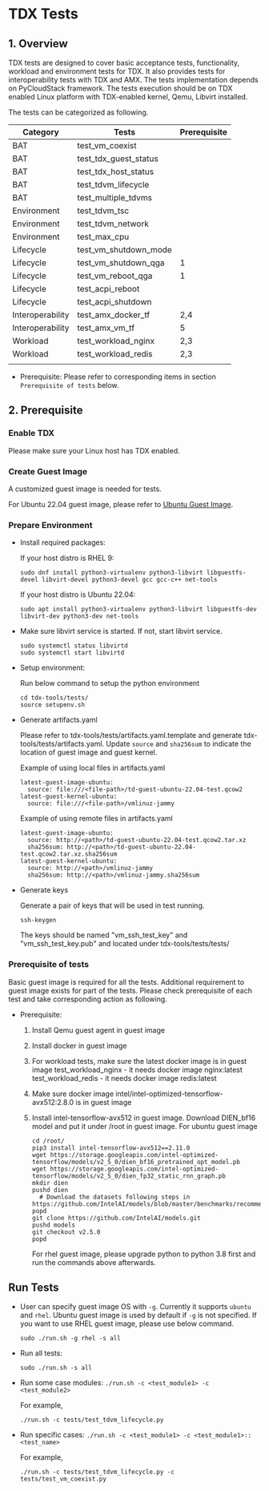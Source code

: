 
# TDX Tests

## 1. Overview

TDX tests are designed to cover basic acceptance tests, functionality, workload
and environment tests for TDX. It also provides tests for interoperability tests
with TDX and AMX. The tests implementation depends on PyCloudStack framework.
The tests execution should be on TDX enabled Linux platform with TDX-enabled kernel,
Qemu, Libvirt installed.

The tests can be categorized as following.

| Category         |        Tests         | Prerequisite |
|------------------|----------------------|--------------|
|    BAT           | test_vm_coexist      |              |
|    BAT           | test_tdx_guest_status|              |
|    BAT           | test_tdx_host_status |              |
|    BAT           | test_tdvm_lifecycle  |              |
|    BAT           | test_multiple_tdvms  |              |
| Environment      | test_tdvm_tsc        |              |
| Environment      | test_tdvm_network    |              |
| Environment      | test_max_cpu         |              |
| Lifecycle        | test_vm_shutdown_mode|              |
| Lifecycle        | test_vm_shutdown_qga |       1      |
| Lifecycle        | test_vm_reboot_qga   |       1      |
| Lifecycle        | test_acpi_reboot     |              |
| Lifecycle        | test_acpi_shutdown   |              |
| Interoperability | test_amx_docker_tf   |      2,4     |
| Interoperability | test_amx_vm_tf       |       5      |
| Workload         | test_workload_nginx  |      2,3     |
| Workload         | test_workload_redis  |      2,3     |
|                  |                      |              |

- Prerequisite: Please refer to corresponding items in section `Prerequisite of tests` below.

## 2. Prerequisite

### Enable TDX

Please make sure your Linux host has TDX enabled.

### Create Guest Image

A customized guest image is needed for tests.

For Ubuntu 22.04 guest image, please refer to [Ubuntu Guest Image](/build/ubuntu-22.04/guest-image/README.md).


### Prepare Environment

- Install required packages:

  If your host distro is RHEL 9:

    ```
    sudo dnf install python3-virtualenv python3-libvirt libguestfs-devel libvirt-devel python3-devel gcc gcc-c++ net-tools
    ```

  If your host distro is Ubuntu 22.04:

    ```
    sudo apt install python3-virtualenv python3-libvirt libguestfs-dev libvirt-dev python3-dev net-tools
    ```

- Make sure libvirt service is started. If not, start libvirt service.

     ```
    sudo systemctl status libvirtd
    sudo systemctl start libvirtd
    ```

- Setup environment:

    Run below command to setup the python environment

    ```
    cd tdx-tools/tests/
    source setupenv.sh
    ```

- Generate artifacts.yaml

    Please refer to tdx-tools/tests/artifacts.yaml.template and generate tdx-tools/tests/artifacts.yaml. Update `source`
    and `sha256sum` to indicate the location of guest image and guest kernel. 

    Example of using local files in artifacts.yaml

    ```
    latest-guest-image-ubuntu:
      source: file:///<file-path>/td-guest-ubuntu-22.04-test.qcow2
    latest-guest-kernel-ubuntu:
      source: file:///<file-path>/vmlinuz-jammy    
    ```

    Example of using remote files in artifacts.yaml

    ```
    latest-guest-image-ubuntu:
      source: http://<path>/td-guest-ubuntu-22.04-test.qcow2.tar.xz
      sha256sum: http://<path>/td-guest-ubuntu-22.04-test.qcow2.tar.xz.sha256sum 
    latest-guest-kernel-ubuntu:
      source: http://<path>/vmlinuz-jammy  
      sha256sum: http://<path>/vmlinuz-jammy.sha256sum 
    ```

- Generate keys

    Generate a pair of keys that will be used in test running.

    ```
    ssh-keygen
    ```

    The keys should be named "vm_ssh_test_key" and "vm_ssh_test_key.pub" and located under tdx-tools/tests/tests/

### Prerequisite of tests

Basic guest image is required for all the tests. Additional requirement to guest image exists for part of the tests.
Please check prerequisite of each test and take corresponding action as following.

- Prerequisite:
    1. Install Qemu guest agent in guest image
    2. Install docker in guest image
    3. For workload tests, make sure the latest docker image is in guest image
       test_workload_nginx - it needs docker image nginx:latest
       test_workload_redis - it needs docker image redis:latest
    4. Make sure docker image intel/intel-optimized-tensorflow-avx512:2.8.0 is in guest image
    5. Install intel-tensorflow-avx512 in guest image. Download DIEN_bf16 model and put it under /root in guest image.
       For ubuntu guest image
       
       ```
       cd /root/
       pip3 install intel-tensorflow-avx512==2.11.0
       wget https://storage.googleapis.com/intel-optimized-tensorflow/models/v2_5_0/dien_bf16_pretrained_opt_model.pb
       wget https://storage.googleapis.com/intel-optimized-tensorflow/models/v2_5_0/dien_fp32_static_rnn_graph.pb
       mkdir dien
       pushd dien
         # Download the datasets following steps in https://github.com/IntelAI/models/blob/master/benchmarks/recommendation/tensorflow/dien/inference/README.md#Datasets
       popd
       git clone https://github.com/IntelAI/models.git
       pushd models
       git checkout v2.5.0
       popd
       ```
       
       For rhel guest image, please upgrade python to python 3.8 first and run the commands above afterwards.
       

## Run Tests

- User can specify guest image OS with `-g`. Currently it supports `ubuntu` and `rhel`. Ubuntu guest image is used by default if `-g` is not specified.
If you want to use RHEL guest image, please use below command.

    ```
    sudo ./run.sh -g rhel -s all
    ```

- Run all tests:

  ```
  sudo ./run.sh -s all
  ```

- Run some case modules: `./run.sh -c <test_module1> -c <test_module2>`

  For example,

  ```
  ./run.sh -c tests/test_tdvm_lifecycle.py
  ```

- Run specific cases: `./run.sh -c <test_module1> -c <test_module1>::<test_name>`

  For example,

  ```
  ./run.sh -c tests/test_tdvm_lifecycle.py -c tests/test_vm_coexist.py
  ```
